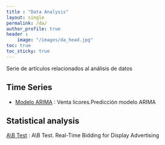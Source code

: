 ```yaml
---
title : "Data Analysis" 
layout: single
permalink: /da/
author_profile: true
header :
    image: "/images/da_head.jpg"
toc: true
toc_sticky: true
---
```


Serie de artículos relacionados al análisis de datos




## Time Series

* [Modelo ARIMA](https://issamfakhari.github.io/dataanalysis/ARIMA/) : Venta licores.Predicción modelo ARIMA 


## Statistical analysis
[A\B Test](https://issamfakhari.github.io/dataanalysis/ABtesting/) : A\B Test. Real-Time Bidding for Display Advertising
 



